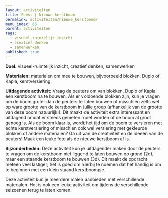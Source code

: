 ```yaml
---
layout: activiteiten
title: Feest | Nieuwe kerstboom
permalink: activiteiten/nieuwe_kerstboom/
menu_index: 66
parent: activiteiten
tags:
  - visueel-ruimtelijk inzicht
  - creatief denken
  - samenwerken
published: true
---
```


**Doel:** visueel-ruimtelijk inzicht, creatief denken, samenwerken

<p style="margin-top: 10px;"/>

**Materialen:** materialen om mee te bouwen, bijvoorbeeld blokken, Duplo of Kapla, kerstversiering.

<p style="margin-top: 10px;"/>

**Uitdagende activiteit:** Vraag de peuters om van blokken, Duplo of Kapla een kerstboom na te bouwen. Als er voldoende blokken zijn, kun je vragen om de boom groter dan de peuters te laten bouwen of misschien zelfs wel op ware grootte van de kerstboom in jullie groep (afhankelijk van de grootte van deze boom natuurlijk!). Dit maakt de activiteit extra interessant en uitdagend omdat er steeds gemeten moet worden of de boom al groot genoeg is. Als de boom klaar is, wordt het tijd om de boom te versieren met echte kerstversiering of misschien ook wel versiering met gekleurde blokken of andere materialen? Ga uit van de creativiteit en de ideeën van de peuters! Maak een leuke foto als de nieuwe kerstboom af is.

<p style="margin-top: 10px;"/>

**Bijzonderheden:** Deze activiteit kun je uitdagender maken door de peuters te vragen om de kerstboom niet liggend te laten bouwen op grond (2d), maar een staande kerstboom te bouwen (3d). Dit maakt de opdracht meteen veel lastiger; het is goed om hierbij te noemen dat het handig is om te beginnen met een klein staand kerstboompje.

Deze activiteit kun je meerdere malen aanbieden met verschillende materialen. Het is ook een leuke activiteit om tijdens de verschillende seizoenen terug te laten komen.
